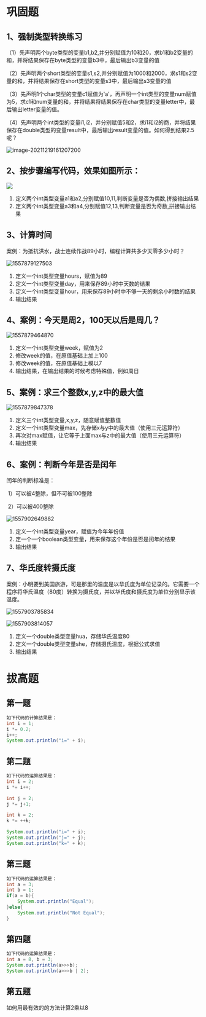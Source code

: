 # 巩固题

## 1、强制类型转换练习

（1）先声明两个byte类型的变量b1,b2,并分别赋值为10和20，求b1和b2变量的和，并将结果保存在byte类型的变量b3中，最后输出b3变量的值

（2）先声明两个short类型的变量s1,s2,并分别赋值为1000和2000，求s1和s2变量的和，并将结果保存在short类型的变量s3中，最后输出s3变量的值

（3）先声明1个char类型的变量c1赋值为'a'，再声明一个int类型的变量num赋值为5，求c1和num变量的和，并将结果将结果保存在char类型的变量letter中，最后输出letter变量的值。

（4）先声明两个int类型的变量i1,i2，并分别赋值5和2，求i1和i2的商，并将结果保存在double类型的变量result中，最后输出result变量的值。如何得到结果2.5呢？

![image-20211219161207200](https://iamgs.oss-cn-shanghai.aliyuncs.com/Images/image-20211219161207200.png)



## 2、按步骤编写代码，效果如图所示：

![](https://iamgs.oss-cn-shanghai.aliyuncs.com/Images/4.jpg)

1. 定义两个int类型变量a1和a2,分别赋值10,11,判断变量是否为偶数,拼接输出结果
2. 定义两个int类型变量a3和a4,分别赋值12,13,判断变量是否为奇数,拼接输出结果



## 3、计算时间

案例：为抵抗洪水，战士连续作战89小时，编程计算共多少天零多少小时？

![1557879127503](https://iamgs.oss-cn-shanghai.aliyuncs.com/Images/6.png)

1. 定义一个int类型变量hours，赋值为89
2. 定义一个int类型变量day，用来保存89小时中天数的结果
3. 定义一个int类型变量hour，用来保存89小时中不够一天的剩余小时数的结果
4. 输出结果





## 4、案例：今天是周2，100天以后是周几？

![1557879464870](https://iamgs.oss-cn-shanghai.aliyuncs.com/Images/7.png)

1. 定义一个int类型变量week，赋值为2
2. 修改week的值，在原值基础上加上100
3. 修改week的值，在原值基础上模以7
4. 输出结果，在输出结果的时候考虑特殊值，例如周日





## 5、案例：求三个整数x,y,z中的最大值

![1557879847378](https://iamgs.oss-cn-shanghai.aliyuncs.com/Images/8.png)

1. 定义三个int类型变量,x,y,z，随意赋值整数值
2. 定义一个int类型变量max，先存储x与y中的最大值（使用三元运算符）
3. 再次对max赋值，让它等于上面max与z中的最大值（使用三元运算符）
4. 输出结果



## 6、案例：判断今年是否是闰年

闰年的判断标准是：

​       1）可以被4整除，但不可被100整除

​       2）可以被400整除

![1557902649882](https://iamgs.oss-cn-shanghai.aliyuncs.com/Images/9.png)

1. 定义一个int类型变量year，赋值为今年年份值
2. 定一个一个boolean类型变量，用来保存这个年份是否是闰年的结果
3. 输出结果



## 7、华氏度转摄氏度

案例：小明要到美国旅游，可是那里的温度是以华氏度为单位记录的。它需要一个程序将华氏温度（80度）转换为摄氏度，并以华氏度和摄氏度为单位分别显示该温度。

![1557903785834](https://iamgs.oss-cn-shanghai.aliyuncs.com/Images/1557903785834.png)

![1557903814057](https://iamgs.oss-cn-shanghai.aliyuncs.com/Images/1557903814057.png)

1. 定义一个double类型变量hua，存储华氏温度80
2. 定义一个double类型变量she，存储摄氏温度，根据公式求值
3. 输出结果





# 拔高题

## 第一题

```java
如下代码的计算结果是：
int i = 1;
i *= 0.2;  
i++;
System.out.println("i=" + i);
```

## 第二题

```java
如下代码的运算结果是：
int i = 2;
i *= i++;

int j = 2;
j *= j+1; 

int k = 2;
k *= ++k;

System.out.println("i=" + i);
System.out.println("j=" + j);
System.out.println("k=" + k);
```

## 第三题

```java
如下代码的运算结果是：
int a = 3;
int b = 1;
if(a = b){
	System.out.println("Equal");
}else{
	System.out.println("Not Equal");
}
```

## 第四题

```java
如下代码的运算结果是：
int a = 8, b = 3;
System.out.println(a>>>b);
System.out.println(a>>>b | 2);
```

## 第五题

如何用最有效的的方法计算2乘以8
